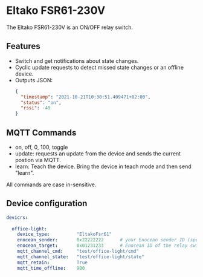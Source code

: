 
# Eltako FSR61-230V

The Eltako FSR61-230V is an ON/OFF relay switch. 

## Features

- Switch and get notifications about state changes.
- Cyclic update requests to detect missed state changes or an offline device.
- Outputs JSON:
    ```json
    {
      "timestamp": "2021-10-21T10:30:51.409471+02:00",
      "status": "on",
      "rssi": -49
    }
    ```

## MQTT Commands

- on, off, 0, 100, toggle
- update: requests an update from the device and sends the current postion via MQTT.
- learn: Teach the device. Bring the device in teach mode and then send "learn". 

All commands are case in-sensitive.

## Device configuration

```yaml
devicrs:
  
  office-light:
    device_type:          "EltakoFsr61"
    enocean_sender:       0x22222222      # your Enocean sender ID (specific to you USB device!)
    enocean_target:       0x01231233      # Enocean ID of the relay switch
    mqtt_channel_cmd:     "test/office-light/cmd"
    mqtt_channel_state:   "test/office-light/state"
    mqtt_retain:          True
    mqtt_time_offline:    900
```
